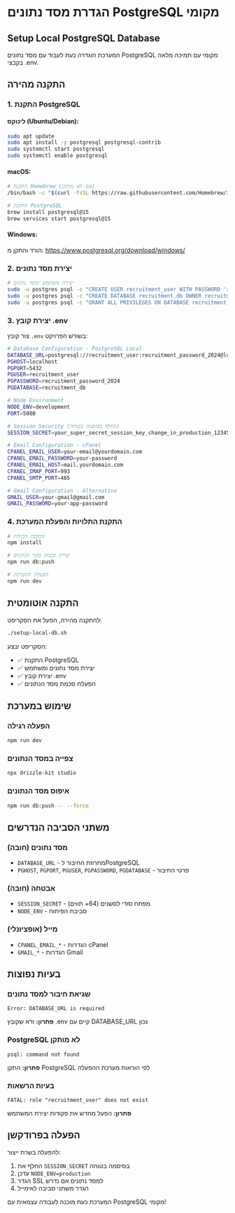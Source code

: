 # הגדרת מסד נתונים PostgreSQL מקומי
## Setup Local PostgreSQL Database

המערכת הוגדרה כעת לעבוד עם מסד נתונים PostgreSQL מקומי עם תמיכה מלאה בקבצי .env.

## התקנה מהירה

### 1. התקנת PostgreSQL

#### לינוקס (Ubuntu/Debian):
```bash
sudo apt update
sudo apt install -y postgresql postgresql-contrib
sudo systemctl start postgresql
sudo systemctl enable postgresql
```

#### macOS:
```bash
# התקנת Homebrew (אם לא מותקן)
/bin/bash -c "$(curl -fsSL https://raw.githubusercontent.com/Homebrew/install/HEAD/install.sh)"

# התקנת PostgreSQL
brew install postgresql@15
brew services start postgresql@15
```

#### Windows:
הורד והתקן מ: https://www.postgresql.org/download/windows/

### 2. יצירת מסד נתונים
```bash
# יצירת משתמש ומסד נתונים
sudo -u postgres psql -c "CREATE USER recruitment_user WITH PASSWORD 'recruitment_password_2024';"
sudo -u postgres psql -c "CREATE DATABASE recruitment_db OWNER recruitment_user;"
sudo -u postgres psql -c "GRANT ALL PRIVILEGES ON DATABASE recruitment_db TO recruitment_user;"
```

### 3. יצירת קובץ .env
צור קובץ `.env` בשורש הפרויקט:
```bash
# Database Configuration - PostgreSQL Local
DATABASE_URL=postgresql://recruitment_user:recruitment_password_2024@localhost:5432/recruitment_db
PGHOST=localhost
PGPORT=5432
PGUSER=recruitment_user
PGPASSWORD=recruitment_password_2024
PGDATABASE=recruitment_db

# Node Environment
NODE_ENV=development
PORT=5000

# Session Security (החלף בסיסמה בטוחה)
SESSION_SECRET=your_super_secret_session_key_change_in_production_123456789

# Email Configuration - cPanel
CPANEL_EMAIL_USER=your-email@yourdomain.com
CPANEL_EMAIL_PASSWORD=your-password
CPANEL_EMAIL_HOST=mail.yourdomain.com
CPANEL_IMAP_PORT=993
CPANEL_SMTP_PORT=465

# Gmail Configuration - Alternative
GMAIL_USER=your-gmail@gmail.com
GMAIL_PASSWORD=your-app-password
```

### 4. התקנת התלויות והפעלת המערכת
```bash
# התקנת חבילות
npm install

# יצירת סכמת מסד הנתונים
npm run db:push

# הפעלת המערכת
npm run dev
```

## התקנה אוטומטית

להתקנה מהירה, הפעל את הסקריפט:
```bash
./setup-local-db.sh
```

הסקריפט יבצע:
- ✅ התקנת PostgreSQL
- ✅ יצירת מסד נתונים ומשתמש
- ✅ יצירת קובץ .env
- ✅ הפעלת סכמת מסד הנתונים

## שימוש במערכת

### הפעלה רגילה
```bash
npm run dev
```

### צפייה במסד הנתונים
```bash
npx drizzle-kit studio
```

### איפוס מסד הנתונים
```bash
npm run db:push -- --force
```

## משתני הסביבה הנדרשים

### מסד נתונים (חובה)
- `DATABASE_URL` - מחרוזת החיבור לPostgreSQL
- `PGHOST`, `PGPORT`, `PGUSER`, `PGPASSWORD`, `PGDATABASE` - פרטי החיבור

### אבטחה (חובה)
- `SESSION_SECRET` - מפתח סודי לסשנים (64+ תווים)
- `NODE_ENV` - סביבת הפיתוח

### מייל (אופציונלי)
- `CPANEL_EMAIL_*` - הגדרות cPanel
- `GMAIL_*` - הגדרות Gmail

## בעיות נפוצות

### שגיאת חיבור למסד נתונים
```
Error: DATABASE_URL is required
```
**פתרון:** ודא שקובץ .env קיים עם DATABASE_URL נכון

### PostgreSQL לא מותקן
```
psql: command not found
```
**פתרון:** התקן PostgreSQL לפי הוראות מערכת ההפעלה

### בעיות הרשאות
```
FATAL: role "recruitment_user" does not exist
```
**פתרון:** הפעל מחדש את פקודות יצירת המשתמש

## הפעלה בפרודקשן

להפעלה בשרת ייצור:
1. החלף את `SESSION_SECRET` בסיסמה בטוחה
2. עדכן `NODE_ENV=production`
3. הגדר SSL למסד נתונים אם נדרש
4. הגדר משתני סביבה לאימייל

המערכת כעת מוכנה לעבודה עצמאית עם PostgreSQL מקומי!